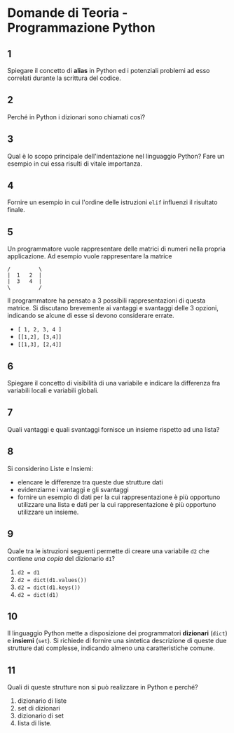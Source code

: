 # Domande di Teoria - Programmazione Python

## 1
Spiegare il concetto di **alias** in Python ed i potenziali problemi ad esso correlati durante la scrittura del codice.

## 2
Perché in Python i dizionari sono chiamati così?

## 3
Qual è lo scopo principale dell'indentazione nel linguaggio Python? Fare un esempio in cui essa risulti di vitale
importanza.

## 4
Fornire un esempio in cui l'ordine delle istruzioni `elif` influenzi il risultato finale.

## 5
Un programmatore vuole rappresentare delle matrici di numeri nella propria applicazione. Ad esempio vuole rappresentare
la matrice

    /         \
    |  1   2  |
    |  3   4  |
    \         /

Il programmatore ha pensato a 3 possibili rappresentazioni di questa matrice. Si discutano brevemente ai vantaggi e
svantaggi delle 3 opzioni, indicando se alcune di esse si devono considerare errate.

- `[ 1, 2, 3, 4 ]`
- `[[1,2], [3,4]]`
- `[[1,3], [2,4]]`

## 6
Spiegare il concetto di visibilità di una variabile e indicare la differenza fra variabili locali e variabili globali.

## 7
Quali vantaggi e quali svantaggi fornisce un insieme rispetto ad una lista?

## 8
Si considerino Liste e Insiemi:

- elencare le differenze tra queste due strutture dati
- evidenziarne i vantaggi e gli svantaggi
- fornire un esempio di dati per la cui rappresentazione è più opportuno utilizzare una lista e dati per la cui
  rappresentazione è più opportuno utilizzare un insieme.

## 9
Quale tra le istruzioni seguenti permette di creare una variabile `d2` che contiene *una copia* del dizionario `d1`?

1. `d2 = d1`
2. `d2 = dict(d1.values())`
3. `d2 = dict(d1.keys())`
4. `d2 = dict(d1)`

## 10
Il linguaggio Python mette a disposizione dei programmatori **dizionari** (`dict`) e **insiemi** (`set`). Si richiede di
fornire una sintetica descrizione di queste due strutture dati complesse, indicando almeno una caratteristiche comune.

## 11
Quali di queste strutture non si può realizzare in Python e perché?
1. dizionario di liste
2. set di dizionari
3. dizionario di set
4. lista di liste.
